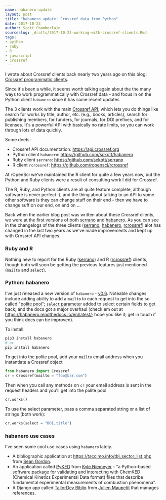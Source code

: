 ```yaml
---
name: habanero-update
layout: post
title: "habanero update: Crossref data from Python"
date: 2017-10-23
author: Scott Chamberlain
sourceslug: _drafts/2017-10-23-working-with-crossref-clients.Rmd
tags:
- python
- ruby
- R
- javascript
- crossref
---
```


I wrote about Crossref clients back nearly two years ago on this blog: [Crossref programmatic clients](https://recology.info/2015/11/crossref-clients/).

Since it's been a while, it seems worth talking again about the the many ways to work programmatically with Crossref data - and focus in on the Python client `habanero` since it has some recent updates.

The 3 clients work with the main [Crossref API](https://api.crossref.org), which lets you do things like search for works by title, author, etc. (e.g., books, articles), search for publishing members, for funders, for journals, for DOI prefixes, and for licenses. It's a powerful API with basically no rate limits, so you can work through lots of data quickly.

Some deets:

* Crossref API documentation: <https://api.crossref.org>
* Python client `habanero`: <https://github.com/sckott/habanero>
* Ruby client `serrano`: <https://github.com/sckott/serrano>
* R client `rcrossref`: <https://github.com/ropensci/rcrossref>

At rOpenSci we've maintained the R client for quite a few years now, but the Python and Ruby clients were a result of consulting work I did for Crossref.

The R, Ruby, and Python clients are all quite feature complete, although software is never perfect :), and the thing about talking to an API to some other software is they can change stuff on their end - then we have to change suff on our end, on and on ...

Back when the earlier blog post was written about these Crossref clients, we were at the first versions of both [serrano](https://github.com/sckott/serrano/tree/v0.1.1) and [habanero](https://github.com/sckott/habanero/tree/v0.1.0). As you can see in the changelogs of the three clients ([serrano](https://github.com/sckott/serrano/blob/master/CHANGELOG.md), [habanero](https://github.com/sckott/habanero/blob/master/Changelog.rst), [rcrossref](https://github.com/ropensci/rcrossref/blob/master/NEWS.md)) alot has changed in the last two years as we've made improvements and kept up with Crossref API changes.

### Ruby and R

Nothing new to report for the Ruby ([serrano](https://github.com/sckott/serrano)) and R ([rcrossref](https://github.com/ropensci/rcrossref)) clients, though both will soon be getting the previous features just mentioned (`mailto` and `select`).

### Python: habanero

I've just released a new version of `habanero` - [v0.6](https://pypi.python.org/pypi/habanero). Noteable changes include adding ability to add a `mailto` to each request to get into the so called ["polite pool"](https://github.com/CrossRef/rest-api-doc#good-manners--more-reliable-service); [`select` parameter](https://github.com/CrossRef/rest-api-doc#selecting-which-elements-to-return) added to select certain fields to get back; and the docs got a major overhaul (check em out at <https://habanero.readthedocs.io/en/latest/>; hope you like it; get in touch if you think docs can be improved). 

To install:

```sh
pip3 install habanero
# or
pip install habanero
```

To get into the polite pool, add your `mailto` email address when you instantiate a Crossref object

```python
from habanero import Crossref
cr = Crossref(mailto = "foo@bar.com")
```

Then when you call any  methods on `cr` your email address is sent in the request headers and you'll get into the polite pool.

```python
cr.works()
```

To use the select parameter, pass a comma separated string or a list of strings (both work):

```python
cr.works(select = "DOI,title")
```

### habanero use cases

I've seen some cool use cases using `habanero` lately. 

* A bibliographic application at <https://taccimo.info/tbl_sector_list.php> from [Sean Gordon](https://github.com/sngordon).
* An application called [PyKED](https://github.com/pr-omethe-us/PyKED) from [Kyle Niemeyer](https://github.com/kyleniemeyer) - "a Python-based software package for validating and interacting with ChemKED (Chemical Kinetics Experimental Data format) files that describe fundamental experimental measurements of combustion phenomena".
* A Django app called [TailorDev Biblio](https://tailordev-biblio.herokuapp.com/) from [Julien Maupetit](https://github.com/jmaupetit) that manages references.

